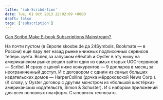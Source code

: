 ```yaml
---
title: 'sub-Scribd-tion'
date: Tue, 01 Oct 2013 22:02:09 +0000
draft: false
tags: ['subscription']
---
```


[Can Scribd Make E-book Subscriptions Mainstream?](http://mashable.com/2013/10/01/scribd-ebook-subscriptions/).

На почти пустом (в Европе skoobe.de да 24Symbols, Bookmate — в России) ещё пару лет назад рынке книжных подписочных сервисов теперь суета. Вслед за запуском eReatah и Oyster в эту нишу на американском рынке решил зайти один из самых старых UGC-сервисов — Scribd. И сразу с ценой ниже конкурентов — 9 долларов в месяц за неограниченный доступ. И с договором с одним из самых больших издательских домов — HarperCollins (дочка мёрдоковской News Corp.). (К слову, у Oyster договор с другим монстром из «большой шестёрки» американских издательств, Simon & Schuster). И с набором приложений для всех основных платформ. Становится тесновато.